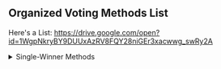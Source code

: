 ## Organized Voting Methods List

Here's a List: https://drive.google.com/open?id=1WgpNkryBY9DUUxAzRV8FQY28niGEr3xacwwg_swRy2A


<details>
	<summary>Single-Winner Methods</summary>
	<ul>
		<details>
			<summary>Single Choice Methods</summary>
				<ul>
					<details>
						<summary>First Past The Post</summary>
						<ul>
							<li>First Past The Post</li>
							<li>Improved First Past The Post</li>
						</ul>
					</details>
					<details>
						<summary>Rounds</summary>
							<ul>
								<li>Top-Two</li>
							</ul>
					</details>
				</ul>
		</details>
		<ul>
			<details>
				<summary>Ranked Methods</summary>
					<ul>
						<details>
							<summary>Condorcet Methods</summary>
								<ul>
									<li> Ranked Pairs </li>
									<li> Schulze </li>
									<li> Tideman </li>
									<li> Copeland </li>
									<li> Minimax </li>
									<li> Cardinal-Weighted Pairs </li>
								</ul>
						</details>
						<details>
							<summary>Runoff Methods</summary>
								<ul>
									<li>IRV</li>
									<li>IRV-Check</li>
									<li>Pairwise IRV</li>
									<li>BTR-IRV</li>
									<li>Coombs'</li>
								</ul>
						</details>
						<li>Bucklin</li>
					</ul>
			</details>
			
				
																					
													
								
	</ul>
	</details>
